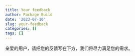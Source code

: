```yaml
---
title: Your feedback
author: Package Build
date: '2023-07-10'
slug: your-feedback
categories: []
tags: []
---
```


亲爱的用户，请把您的反馈写在下方，我们将尽力满足您的需求。